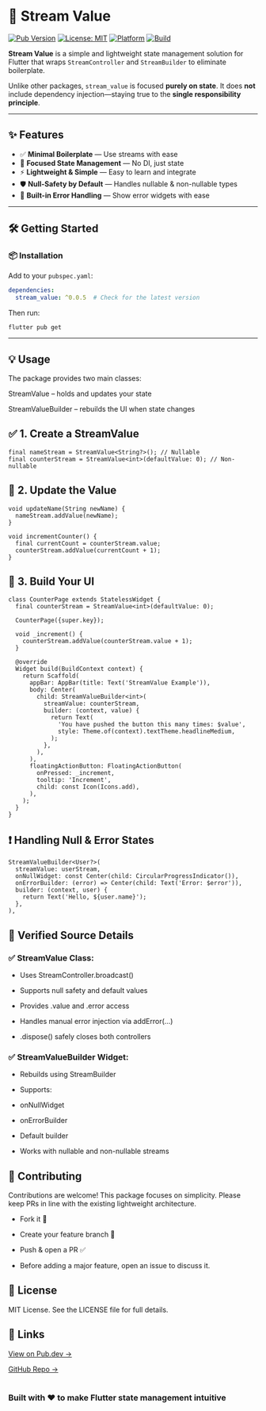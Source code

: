 # 🚀 Stream Value

[![Pub Version](https://img.shields.io/pub/v/stream_value)](https://pub.dev/packages/stream_value)
[![License: MIT](https://img.shields.io/github/license/belluga/stream_value)](https://opensource.org/licenses/MIT)
[![Platform](https://img.shields.io/badge/platform-flutter-blue)](https://flutter.dev)
[![Build](https://img.shields.io/badge/state%20management-stream--based-success)](https://pub.dev/packages/stream_value)

**Stream Value** is a simple and lightweight state management solution for Flutter that wraps `StreamController` and `StreamBuilder` to eliminate boilerplate.

Unlike other packages, `stream_value` is focused **purely on state**. It does **not** include dependency injection—staying true to the **single responsibility principle**.

---

## ✨ Features

- ✅ **Minimal Boilerplate** — Use streams with ease  
- 🎯 **Focused State Management** — No DI, just state  
- ⚡ **Lightweight & Simple** — Easy to learn and integrate  
- 🛡️ **Null-Safety by Default** — Handles nullable & non-nullable types  
- 🧩 **Built-in Error Handling** — Show error widgets with ease

---

## 🛠 Getting Started

### 📦 Installation

Add to your `pubspec.yaml`:

```yaml
dependencies:
  stream_value: ^0.0.5  # Check for the latest version
```
Then run:
```
flutter pub get
```
---

## 💡 Usage
The package provides two main classes:

StreamValue<T> – holds and updates your state

StreamValueBuilder<T> – rebuilds the UI when state changes

## ✅ 1. Create a StreamValue
```
final nameStream = StreamValue<String?>(); // Nullable
final counterStream = StreamValue<int>(defaultValue: 0); // Non-nullable
```
## 🔄 2. Update the Value
```
void updateName(String newName) {
  nameStream.addValue(newName);
}

void incrementCounter() {
  final currentCount = counterStream.value;
  counterStream.addValue(currentCount + 1);
}

```
## 🧱 3. Build Your UI
```
class CounterPage extends StatelessWidget {
  final counterStream = StreamValue<int>(defaultValue: 0);

  CounterPage({super.key});

  void _increment() {
    counterStream.addValue(counterStream.value + 1);
  }

  @override
  Widget build(BuildContext context) {
    return Scaffold(
      appBar: AppBar(title: Text('StreamValue Example')),
      body: Center(
        child: StreamValueBuilder<int>(
          streamValue: counterStream,
          builder: (context, value) {
            return Text(
              'You have pushed the button this many times: $value',
              style: Theme.of(context).textTheme.headlineMedium,
            );
          },
        ),
      ),
      floatingActionButton: FloatingActionButton(
        onPressed: _increment,
        tooltip: 'Increment',
        child: const Icon(Icons.add),
      ),
    );
  }
}
```
## ❗ Handling Null & Error States
```
StreamValueBuilder<User?>(
  streamValue: userStream,
  onNullWidget: const Center(child: CircularProgressIndicator()),
  onErrorBuilder: (error) => Center(child: Text('Error: $error')),
  builder: (context, user) {
    return Text('Hello, ${user.name}');
  },
),
```
## 🧪 Verified Source Details
### ✅ StreamValue<T> Class:
* Uses StreamController<T>.broadcast()

* Supports null safety and default values

* Provides .value and .error access

* Handles manual error injection via addError(...)

* .dispose() safely closes both controllers

### ✅ StreamValueBuilder<T> Widget:
* Rebuilds using StreamBuilder

* Supports:

* onNullWidget

* onErrorBuilder

* Default builder

* Works with nullable and non-nullable streams

## 🤝 Contributing
Contributions are welcome!
This package focuses on simplicity. Please keep PRs in line with the existing lightweight architecture.

* Fork it 🍴

* Create your feature branch 🚀

* Push & open a PR ✅

* Before adding a major feature, open an issue to discuss it.

## 📄 License
MIT License. See the LICENSE file for full details.

## 🔗 Links
[View on Pub.dev →](https://pub.dev/packages/stream_value)

[GitHub Repo →](https://github.com/belluga/stream_value)


# 
### Built with ❤️ to make Flutter state management intuitive